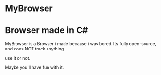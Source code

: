 # MyBrowser

# Browser made in C#

MyBrowser is a Browser i made because i was bored.
Its fully open-source, and does NOT track anything.

use it or not.

Maybe you'll have fun with it.